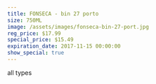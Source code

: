 ```yaml
---
title: FONSECA - bin 27 porto
size: 750ML
image: /assets/images/fonseca-bin-27-port.jpg
reg_price: $17.99
special_price: $15.49
expiration_date: 2017-11-15 00:00:00
show_special: true
---
```



all types